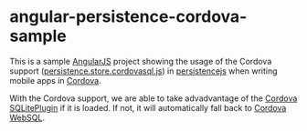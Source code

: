 # angular-persistence-cordova-sample

This is a sample [AngularJS](http://angularjs.org/) project showing the usage of the Cordova support ([persistence.store.cordovasql.js](https://github.com/otype/persistencejs/blob/cordovasupport/lib/persistence.store.cordovasql.js)) in [persistencejs](https://github.com/zefhemel/persistencejs) when writing mobile apps in [Cordova](https://cordova.apache.org/).

With the Cordova support, we are able to take advadvantage of the [Cordova SQLitePlugin](https://github.com/brodysoft/Cordova-SQLitePlugin) if it is loaded. If not, it will automatically fall back to [Cordova WebSQL](http://docs.phonegap.com/en/edge/cordova_storage_storage.md.html#Storage).
